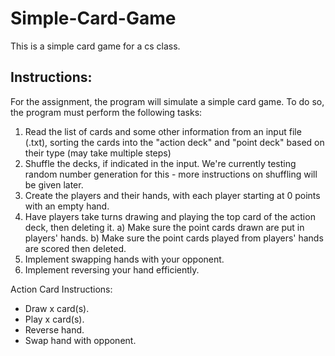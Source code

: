 # Simple-Card-Game
This is a simple card game for a cs class.

## Instructions:

For the assignment, the program will simulate a simple card game. To do so, the program must perform the following tasks:
1) Read the list of cards and some other information from an input file (.txt), sorting the cards into the "action deck" and "point deck" based on their type (may take multiple steps)
2) Shuffle the decks, if indicated in the input. We're currently testing random number generation for this - more instructions on shuffling will be given later.
3) Create the players and their hands, with each player starting at 0 points with an empty hand.
4) Have players take turns drawing and playing the top card of the action deck, then deleting it.
    a) Make sure the point cards drawn are put in players' hands.
    b) Make sure the point cards played from players' hands are scored then deleted.
5) Implement swapping hands with your opponent.
6) Implement reversing your hand efficiently.

Action Card Instructions:
- Draw x card(s).
- Play x card(s).
- Reverse hand.
- Swap hand with opponent.
